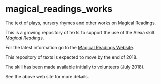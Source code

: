 # magical_readings_works
The text of plays, nursery rhymes and other works on Magical Readings.  

This is a growing repository of texts to support the use of the Alexa skill *Magical Readings*.  
  
For the latest information go to the [Magical Readings Website](http://www.magical-readings.com).

This repository of texts is expected to move by the end of 2018.  

The skill has been made available initially to volunteers (July 2018).  

See the above web site for more details.